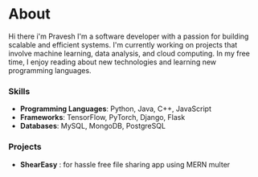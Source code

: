 # About
Hi there i'm Pravesh 
I'm a software developer with a passion for building scalable and efficient systems. I'm currently working on
projects that involve machine learning, data analysis, and cloud computing. In my free time, I enjoy
reading about new technologies and learning new programming languages.
### Skills
- **Programming Languages**: Python, Java, C++, JavaScript
- **Frameworks**: TensorFlow, PyTorch, Django, Flask
- **Databases**: MySQL, MongoDB, PostgreSQL
### Projects
- **ShearEasy** : for hassle free file sharing app using MERN multer


